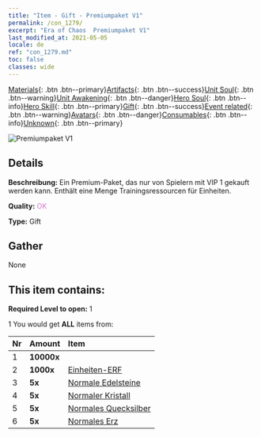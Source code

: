 ```yaml
---
title: "Item - Gift - Premiumpaket V1"
permalink: /con_1279/
excerpt: "Era of Chaos  Premiumpaket V1"
last_modified_at: 2021-05-05
locale: de
ref: "con_1279.md"
toc: false
classes: wide
---
```

 [Materials](/ItemsDE/){: .btn .btn--primary}[Artifacts](/ItemsDE/Artifacts/){: .btn .btn--success}[Unit Soul](/ItemsDE/UnitSoul/){: .btn .btn--warning}[Unit Awakening](/ItemsDE/UnitAwakening/){: .btn .btn--danger}[Hero Soul](/ItemsDE/HeroSoul/){: .btn .btn--info}[Hero Skill](/ItemsDE/HeroSkill/){: .btn .btn--primary}[Gift](/ItemsDE/Gift/){: .btn .btn--success}[Event related](/ItemsDE/Events/){: .btn .btn--warning}[Avatars](/ItemsDE/Avatars/){: .btn .btn--danger}[Consumables](/ItemsDE/Consumables/){: .btn .btn--info}[Unknown](/ItemsDE/Unknown/){: .btn .btn--primary}

 ![Premiumpaket V1](/images/t/i_905001.png)

## Details
 **Beschreibung:** Ein Premium-Paket, das nur von Spielern mit VIP 1 gekauft werden kann. Enthält eine Menge Trainingsressourcen für Einheiten.

 **Quality:** <span style="color: #DA70D6">OK</span>

 **Type:** Gift

## Gather

  None

## This item contains:

 **Required Level to open:** 1

 1 You would get **ALL** items  from:

  | Nr | Amount |     Item    |
  |:---|:-------|:------------|
  | 1 |  **10000x** | <i class="fas fa-coins"/> |  | 
  | 2 |  **1000x** | [Einheiten-ERF](/ItemsDE/con_902/) |  | 
  | 3 |  **5x** | [Normale Edelsteine](/ItemsDE/mat_10/) |  | 
  | 4 |  **5x** | [Normaler Kristall](/ItemsDE/mat_11/) |  | 
  | 5 |  **5x** | [Normales Quecksilber](/ItemsDE/mat_8/) |  | 
  | 6 |  **5x** | [Normales Erz](/ItemsDE/mat_6/) |  | 

